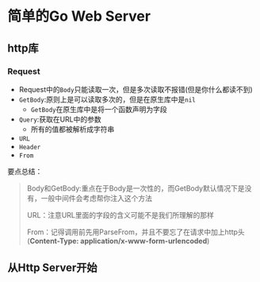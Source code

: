 # 简单的Go Web Server

## http库

### Request

* Request中的`Body`只能读取一次，但是多次读取不报错(但是你什么都读不到)
* `GetBody`:原则上是可以读取多次的，但是在原生库中是`nil`
  * `GetBody`在原生库中是将一个函数声明为字段
* `Query`:获取在URL中的参数
  * 所有的值都被解析成字符串
* `URL`
* `Header`
* `From`

要点总结：

> Body和GetBody:重点在于Body是一次性的，而GetBody默认情况下是没有，一般中间件会考虑帮你注入这个方法
>
> URL：注意URL里面的字段的含义可能不是我们所理解的那样
>
> From：记得调用前先用ParseFrom，并且不要忘了在请求中加上http头(**Content-Type: application/x-www-form-urlencoded**)

## 从Http Server开始

